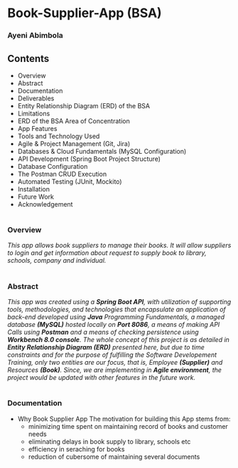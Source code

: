 # Book-Supplier-App (BSA)

### Ayeni Abimbola 

## Contents
* Overview
* Abstract
* Documentation
* Deliverables
* Entity Relationship Diagram (ERD) of the BSA
* Limitations
* ERD of the BSA Area of Concentration
* App Features
* Tools and Technology Used
* Agile & Project Management (Git, Jira)
* Databases & Cloud Fundamentals (MySQL Configuration)
* API Development (Spring Boot Project Structure)
* Database Configuration
* The Postman CRUD Execution
* Automated Testing (JUnit, Mockito)
* Installation
* Future Work
* Acknowledgement

#
### Overview
_This app allows book suppliers to manage their books. It will allow suppliers to login and get information about request to supply book to library, schools, company and individual._ 
#
### Abstract
_This app was created using a **Spring Boot API**, with utilization of supporting tools, methodologies, and technologies that encapsulate an application of back-end developed using **Java** Programming Fundamentals, a managed database **(MySQL)** hosted locally on **Port 8086**, a means of making API Calls using **Postman** and a means of checking persistence using **Workbench 8.0 console**. The whole concept of this project is as detailed in **Entity Relationship Diagram (ERD)** presented here, but due to time constraints and for the purpose of fulfilling the Software Developement Training, only two entities are our focus, that is, Employee **(Supplier)** and Resources **(Book)**.  Since, we are implementing in **Agile environment**, the project would be updated with other features in the future work._   
#
### Documentation
* Why Book Supplier App
  The motivation for building this App stems from:
  * minimizing time spent on maintaining record of books and customer needs
  * eliminating delays in book supply to library, schools etc
  * efficiency in seraching for books
  * reduction of cubersome of maintaining several documents

